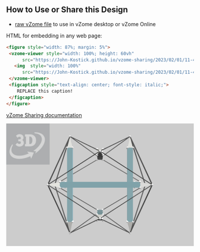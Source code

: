 
## How to Use or Share this Design

 - [raw vZome file](<https://raw.githubusercontent.com/John-Kostick/vzome-sharing/main/2023/02/01/11-44-27-True-6-strut-Tensegrity/True-6-strut-Tensegrity.vZome>) to use in vZome desktop or vZome Online
 
 HTML for embedding in any web page:
 ```html
<figure style="width: 87%; margin: 5%">
  <vzome-viewer style="width: 100%; height: 60vh"
       src="https://John-Kostick.github.io/vzome-sharing/2023/02/01/11-44-27-True-6-strut-Tensegrity/True-6-strut-Tensegrity.vZome" >
    <img  style="width: 100%"
       src="https://John-Kostick.github.io/vzome-sharing/2023/02/01/11-44-27-True-6-strut-Tensegrity/True-6-strut-Tensegrity.png" >
  </vzome-viewer>
  <figcaption style="text-align: center; font-style: italic;">
     REPLACE this caption!
  </figcaption>
</figure>
 ```

[vZome Sharing documentation](https://vzome.github.io/vzome/sharing.html#how-it-works)

![Image](<True-6-strut-Tensegrity.png>)

